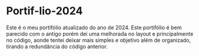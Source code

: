 # Portif-lio-2024
Este é o meu portifólio atualizado do ano de 2024.
Este portifólio é bem parecido com o antigo porém dei uma melhorada no layout e principalmente no código, aonde tentei deixar mais simples e objetivo além de organizado, tirando a redundância do código anterior. 
